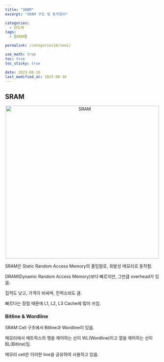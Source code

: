 ```yaml
---
title: "SRAM"
excerpt: "SRAM 구조 및 동작원리"

categories:
  - 반도체
tags:
  - [SRAM]

permalink: /categories16/semi/

use_math: true
toc: true
toc_sticky: true

date: 2023-08-16
last_modified_at: 2023-08-16
---
```


## SRAM

<p align="center"><img src="../../assets/images/081601.jpg" width="500px" height="500px" title="SRAM" alt="SRAM" ><img></p>

SRAM은 Static Random Access Memory의 줄임말로, 휘발성 메모리로 동작함.

DRAM(Dynamic Random Access Memory)보다 빠르지만, 그만큼 overhead가 있음. 

집적도 낮고, 가격이 비싸며, 전력소비도 큼.

빠르다는 장점 때문에 L1, L2, L3 Cache에 많이 쓰임.

### Bitline & Wordline

SRAM Cell 구조에서 Bitline과 Wordline이 있음. 

메모리에서 매트릭스의 행을 제어하는 선이 WL(Wordline)이고 열을 제어하는 선이 BL(Bitline)임. 

메모리 cell은 이러한 line을 공유하여 사용하고 있음. 

